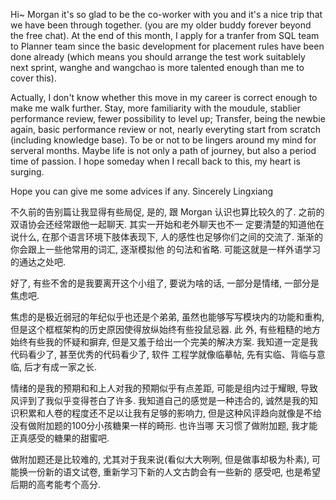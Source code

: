 Hi~ Morgan
it's so glad to be the co-worker with you and it's a nice trip that we have been through together. (you are 
my older buddy forever beyond the free chat). At the end of this month, I apply for a tranfer from SQL team
to Planner team since the basic development for placement rules have been done already (which means you should
arrange the test work suitablely next sprint, wanghe and wangchao is more talented enough than me to cover this). 

Actually, I don't know whether this move in my career is correct enough to make me walk further. Stay, more 
familiarity with the moudule, stablier performance review, fewer possibility to level up; Transfer, being the
newbie again, basic performance review or not, nearly everyting start from scratch (including knowledge base).
To be or not to be lingers around my mind for serveral months. Maybe life is not only a path of journey, but 
also a period time of passion. I hope someday when I recall back to this, my heart is surging.

Hope you can give me some advices if any.
Sincerely Lingxiang

不久前的告别篇让我显得有些局促, 是的, 跟 Morgan 认识也算比较久的了. 之前的双语协会还经常跟他一起聊天. 其实一开始和老外聊天也不一
定要清楚的知道他在说什么, 在那个语言环境下肢体表现下, 人的感性也足够你们之间的交流了. 渐渐的你会跟上一些他常用的词汇, 逐渐模拟他
的句法和省略. 可能这就是一样外语学习的通达之处吧.

好了, 有些不舍的是我要离开这个小组了, 要说为啥的话, 一部分是情绪, 一部分是焦虑吧. 

焦虑的是极近弱冠的年纪似乎也还是个弟弟, 虽然也能够写写模块内的功能和重构, 但是这个框框架构的历史原因使得放纵始终有些投鼠忌器. 此
外, 有些粗糙的地方始终有些我的怀疑和摒弃, 但是又羞于给出一个完美的解决方案. 我知道一定是我代码看少了, 甚至优秀的代码看少了, 软件
工程学就像临摹帖, 先有实临、背临与意临, 后才有成一家之长. 

情绪的是我的预期和和上人对我的预期似乎有点差距, 可能是组内过于耀眼, 导致风评到了我似乎变得苍白了许多. 我知道自己的感觉是一种违合的,
诚然是我的知识积累和人卷的程度还不足以让我有足够的影响力, 但是这种风评趋向就像是不给没有做附加题的100分小孩糖果一样的畸形. 也许当哪
天习惯了做附加题, 我才能正真感受的糖果的甜蜜吧.

做附加题还是比较难的, 尤其对于我来说(看似大大咧咧, 但是做事却极为朴素), 可能换一份新的语文试卷, 重新学习下新的人文古韵会有一些新的
感受吧, 也是希望后期的高考能考个高分. 